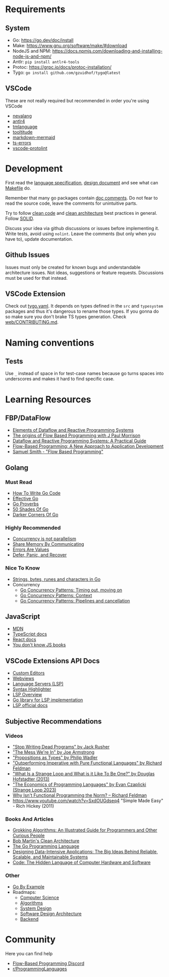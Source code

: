 # Requirements

## System

- Go: https://go.dev/doc/install
- Make: https://www.gnu.org/software/make/#download
- NodeJS and NPM: https://docs.npmjs.com/downloading-and-installing-node-js-and-npm/
- Antlr: `pip install antlr4-tools`
- Protoc: https://grpc.io/docs/protoc-installation/
- Tygo: `go install github.com/gzuidhof/tygo@latest`

## VSCode

These are not really required but recommended in order you're using VSCode

- [nevalang](https://marketplace.visualstudio.com/items?itemName=nevalang.vscode-nevalang)
- [antlr4](https://marketplace.visualstudio.com/items?itemName=mike-lischke.vscode-antlr4)
- [tmlanguage](https://marketplace.visualstudio.com/items?itemName=pedro-w.tmlanguage)
- [tooltitude](https://marketplace.visualstudio.com/items?itemName=tooltitudeteam.tooltitude)
- [markdown-mermaid](https://marketplace.visualstudio.com/items?itemName=bierner.markdown-mermaid)
- [ts-errors](https://marketplace.visualstudio.com/items?itemName=yoavbls.pretty-ts-errors)
- [vscode-protolint](https://marketplace.visualstudio.com/items?itemName=Plex.vscode-protolint)

# Development

First read the [language specification](docs/spec.md), [design document](./ARCHITECTURE.md) and see what can [Makefile](./Makefile) do.

Remember that many go packages contain [doc comments](https://tip.golang.org/doc/comment). Do not fear to read the source code, leave the comments for unintuitive parts.

Try to follow [clean code](https://github.com/Pungyeon/clean-go-article) and [clean architecture](https://blog.cleancoder.com/uncle-bob/2012/08/13/the-clean-architecture.html) best practices in general. Follow [SOLID](https://en.wikipedia.org/wiki/SOLID).

Discuss your idea via github discussions or issues before implementing it. Write tests, avoid using `nolint`. Leave the comments (but only when you have to), update documentation.

## Github Issues

Issues must only be created for known bugs and understandable architecture issues. Not ideas, suggestions or feature requests. Discussions must be used for that instead.

## VSCode Extension

Check out [tygo.yaml](./tygo.yaml). It depends on types defined in the `src` and `typesystem` packages and thus it's dangerous to rename those types. If you gonna do so make sure you don't brake TS types generation. Check [web/CONTRIBUTING.md](./web/CONTRIBUTING.md).

# Naming conventions

## Tests

Use `_` instead of space in for test-case names because go turns spaces into underscores and makes it hard to find specific case.

# Learning Resources

## FBP/DataFlow

- [Elements of Dataflow and Reactive Programming Systems](https://youtu.be/iFlT93wakVo?feature=shared)
- [The origins of Flow Based Programming with J Paul Morrison](https://youtu.be/up2yhNTsaDs?feature=shared)
- [Dataflow and Reactive Programming Systems: A Practical Guide](https://www.amazon.com/Dataflow-Reactive-Programming-Systems-Practical/dp/1497422442)
- [Flow-Based Programming: A New Approach to Application Development](https://jpaulmorrison.com/fbp/1stedchaps.html)
- [Samuel Smith - "Flow Based Programming"](https://youtu.be/j3cP8uwf5YM?feature=shared)

## Golang

### Must Read

- [How To Write Go Code](https://go.dev/doc/code)
- [Effective Go](https://go.dev/doc/effective_go)
- [Go Proverbs](https://go-proverbs.github.io/)
- [50 Shades Of Go](http://golang50shad.es/)
- [Darker Corners Of Go](https://rytisbiel.com/2021/03/06/darker-corners-of-go/)

### Highly Recommended

- [Concurrency is not parallelism](https://go.dev/blog/waza-talk)
- [Share Memory By Communicating](https://go.dev/blog/codelab-share)
- [Errors Are Values](https://go.dev/blog/errors-are-values)
- [Defer, Panic, and Recover](https://go.dev/blog/defer-panic-and-recover)

### Nice To Know

- [Strings, bytes, runes and characters in Go](https://go.dev/blog/strings)
- Concurrency
  - [Go Concurrency Patterns: Timing out, moving on](https://go.dev/blog/concurrency-timeouts)
  - [Go Concurrency Patterns: Context](https://go.dev/blog/context)
  - [Go Concurrency Patterns: Pipelines and cancellation](https://go.dev/blog/pipelines)

## JavaScript

- [MDN](https://developer.mozilla.org/en-US/)
- [TypeScript docs](https://www.typescriptlang.org/)
- [React docs](https://react.dev/)
- [You don't know JS books](https://github.com/getify/You-Dont-Know-JS)

## VSCode Extensions API Docs

- [Custom Editors](https://code.visualstudio.com/api/extension-guides/custom-editors)
- [Webviews](https://code.visualstudio.com/api/extension-guides/webview)
- [Language Servers (LSP)](https://code.visualstudio.com/api/language-extensions/language-server-extension-guide)
- [Syntax Highlighter](https://code.visualstudio.com/api/language-extensions/syntax-highlight-guide)
- [LSP Overview](https://microsoft.github.io/language-server-protocol/)
- [Go library for LSP implementation](https://github.com/tliron/glsp)
- [LSP official docs](https://microsoft.github.io/language-server-protocol/)

## Subjective Recommendations

### Videos

- ["Stop Writing Dead Programs" by Jack Rusher](https://youtu.be/8Ab3ArE8W3s?feature=shared)
- ["The Mess We're In" by Joe Armstrong](https://youtu.be/lKXe3HUG2l4?feature=shared)
- ["Propositions as Types" by Philip Wadler](https://youtu.be/IOiZatlZtGU?feature=shared)
- ["Outperforming Imperative with Pure Functional Languages" by Richard Feldman](https://youtu.be/vzfy4EKwG_Y?feature=shared)
- ["What Is a Strange Loop and What is it Like To Be One?" by Douglas Hofstadter (2013)](https://youtu.be/UT5CxsyKwxg?feature=shared)
- ["The Economics of Programming Languages" by Evan Czaplicki (Strange Loop 2023)](https://youtu.be/XZ3w_jec1v8?feature=shared)
- [Why Isn't Functional Programming the Norm? – Richard Feldman](https://youtu.be/QyJZzq0v7Z4?feature=shared)
- https://www.youtube.com/watch?v=SxdOUGdseq4 "Simple Made Easy" - Rich Hickey (2011)

### Books And Articles

- [Grokking Algorithms: An Illustrated Guide for Programmers and Other Curious People](https://www.amazon.com/Grokking-Algorithms-illustrated-programmers-curious/dp/1617292230)
- [Bob Martin's Clean Architecture](https://blog.cleancoder.com/uncle-bob/2012/08/13/the-clean-architecture.html)
- [The Go Programming Language](https://www.amazon.com/Programming-Language-Addison-Wesley-Professional-Computing/dp/0134190440)
- [Designing Data-Intensive Applications: The Big Ideas Behind Reliable, Scalable, and Maintainable Systems](https://www.amazon.com/Designing-Data-Intensive-Applications-Reliable-Maintainable/dp/1449373321)
- [Code: The Hidden Language of Computer Hardware and Software](https://www.amazon.com/Code-Language-Computer-Hardware-Software/dp/0735611319)

### Other

- [Go By Example](https://gobyexample.com/)
- Roadmaps:
  - [Computer Science](https://roadmap.sh/computer-science)
  - [Algorithms](https://neetcode.io/roadmap)
  - [System Design](https://roadmap.sh/system-design)
  - [Software Design Architecture](https://roadmap.sh/software-design-architecture)
  - [Backend](https://roadmap.sh/backend)

# Community

Here you can find help

- [Flow-Based Programming Discord](https://discord.gg/JHWRuZQJ)
- [r/ProgrammingLanguages](https://www.reddit.com/r/ProgrammingLanguages/)

